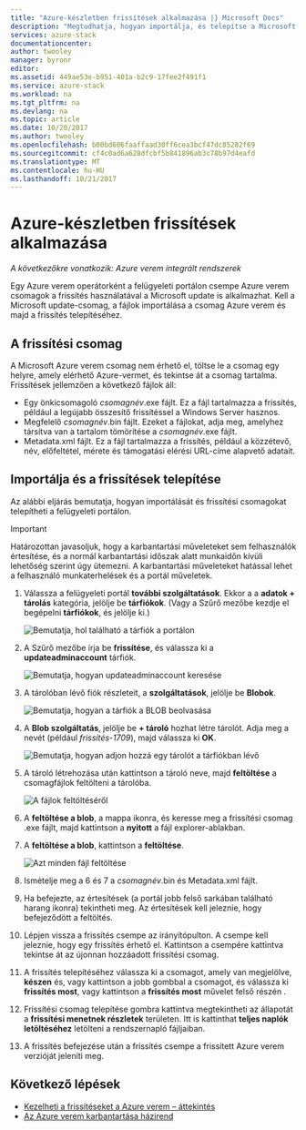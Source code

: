 ```yaml
---
title: "Azure-készletben frissítések alkalmazása |} Microsoft Docs"
description: "Megtudhatja, hogyan importálja, és telepítse a Microsoft frissítési csomagokat egy integrált Azure verem rendszer."
services: azure-stack
documentationcenter: 
author: twooley
manager: byronr
editor: 
ms.assetid: 449ae53e-b951-401a-b2c9-17fee2f491f1
ms.service: azure-stack
ms.workload: na
ms.tgt_pltfrm: na
ms.devlang: na
ms.topic: article
ms.date: 10/20/2017
ms.author: twooley
ms.openlocfilehash: b00bd606faaffaad30ff6cea3bcf47dc85282f69
ms.sourcegitcommit: cf4c0ad6a628dfcbf5b841896ab3c78b97d4eafd
ms.translationtype: MT
ms.contentlocale: hu-HU
ms.lasthandoff: 10/21/2017
---
```

# <a name="apply-updates-in-azure-stack"></a>Azure-készletben frissítések alkalmazása

*A következőkre vonatkozik: Azure verem integrált rendszerek*

Egy Azure verem operátorként a felügyeleti portálon csempe Azure verem csomagok a frissítés használatával a Microsoft update is alkalmazhat. Kell a Microsoft update-csomag, a fájlok importálása a csomag Azure verem és majd a frissítés telepítéséhez. 

## <a name="download-the-update-package"></a>A frissítési csomag

A Microsoft Azure verem csomag nem érhető el, töltse le a csomag egy helyre, amely elérhető Azure-vermet, és tekintse át a csomag tartalma. Frissítések jellemzően a következő fájlok áll:

- Egy önkicsomagoló *csomagnév*.exe fájlt. Ez a fájl tartalmazza a frissítés, például a legújabb összesítő frissítéssel a Windows Server hasznos.   
- Megfelelő *csomagnév*.bin fájlt. Ezeket a fájlokat, adja meg, amelyhez társítva van a tartalom tömörítése a *csomagnév*.exe fájlt. 
- Metadata.xml fájlt. Ez a fájl tartalmazza a frissítés, például a közzétevő, név, előfeltétel, mérete és támogatási elérési URL-címe alapvető adatait.

## <a name="import-and-install-updates"></a>Importálja és a frissítések telepítése

Az alábbi eljárás bemutatja, hogyan importálását és frissítési csomagokat telepítheti a felügyeleti portálon.

> [!IMPORTANT]
> Határozottan javasoljuk, hogy a karbantartási műveleteket sem felhasználók értesítése, és a normál karbantartási időszak alatt munkaidőn kívüli lehetőség szerint úgy ütemezni. A karbantartási műveleteket hatással lehet a felhasználó munkaterhelések és a portál műveletek.

1. Válassza a felügyeleti portál **további szolgáltatások**. Ekkor a a **adatok + tárolás** kategória, jelölje be **tárfiókok**. (Vagy a Szűrő mezőbe kezdje el begépelni **tárfiókok**, és jelölje ki.)

    ![Bemutatja, hol található a tárfiók a portálon](media/azure-stack-apply-updates/ApplyUpdates1.png)

2. A Szűrő mezőbe írja be **frissítése**, és válassza ki a **updateadminaccount** tárfiók.

    ![Bemutatja, hogyan updateadminaccount keresése](media/azure-stack-apply-updates/ApplyUpdates2.png)

3. A tárolóban lévő fiók részleteit, a **szolgáltatások**, jelölje be **Blobok**.
 
    ![Bemutatja, hogyan a tárfiók a BLOB beolvasása](media/azure-stack-apply-updates/ApplyUpdates3.png) 
 
4. A **Blob szolgáltatás**, jelölje be **+ tároló** hozhat létre tárolót. Adja meg a nevét (például *frissítés-1709*), majd válassza ki **OK**.
 
     ![Bemutatja, hogyan adjon hozzá egy tárolót a tárfiókban lévő](media/azure-stack-apply-updates/ApplyUpdates4.png)

5. A tároló létrehozása után kattintson a tároló neve, majd **feltöltése** a csomagfájlok feltölteni a tárolóba.
 
    ![A fájlok feltöltéséről](media/azure-stack-apply-updates/ApplyUpdates5.png)

6. A **feltöltése a blob**, a mappa ikonra, és keresse meg a frissítési csomag .exe fájlt, majd kattintson a **nyitott** a fájl explorer-ablakban.
  
7. A **feltöltése a blob**, kattintson a **feltöltése**. 
 
    ![Azt minden fájl feltöltése](media/azure-stack-apply-updates/ApplyUpdates6.png)

8. Ismételje meg a 6 és 7 a *csomagnév*.bin és Metadata.xml fájlt. 
9. Ha befejezte, az értesítések (a portál jobb felső sarkában található harang ikonra) tekintheti meg. Az értesítések kell jeleznie, hogy befejeződött a feltöltés. 
10. Lépjen vissza a frissítés csempe az irányítópulton. A csempe kell jeleznie, hogy egy frissítés érhető el. Kattintson a csempére kattintva tekintse át az újonnan hozzáadott frissítési csomag.
11. A frissítés telepítéséhez válassza ki a csomagot, amely van megjelölve, **készen** és, vagy kattintson a jobb gombbal a csomagot, és válassza ki **frissítés most**, vagy kattintson a **frissítés most** művelet felső részén .
12. Frissítési csomag telepítése gombra kattintva megtekintheti az állapotát a **frissítési menetnek részletek** területen. Itt is kattinthat **teljes naplók letöltéséhez** letölteni a rendszernapló fájljaiban.
13. A frissítés befejezése után a frissítés csempe a frissített Azure verem verzióját jeleníti meg.

## <a name="next-steps"></a>Következő lépések

- [Kezelheti a frissítéseket a Azure verem – áttekintés](azure-stack-updates.md)
- [Az Azure verem karbantartása házirend](azure-stack-servicing-policy.md)
